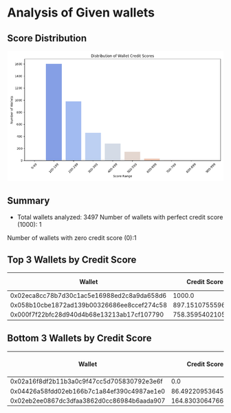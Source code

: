 # Analysis of Given wallets
## Score Distribution
![Distribution](credit_score_distribution.png)

## Summary
- Total wallets analyzed: 3497
Number of wallets with perfect credit score (1000): 1

Number of wallets with zero credit score (0):1

## Top 3 Wallets by Credit Score
| Wallet | Credit Score | Net Borrow USD | Net Deposit USD | Asset Diversity | Liquidations |
|--------|--------------|----------------|-----------------|-----------------|--------------|
| 0x02eca8cc78b7d30c1ac5e16988ed2c8a9da658d6 | 1000.0 | 19204088.83 | 7638950.74 | 8.00 | 0 |
| 0x058b10cbe1872ad139b00326686ee8ccef274c58 | 897.151075559658 | 26096946.47 | 21463870.35 | 7.00 | 0 |
| 0x000f7f22bfc28d940d4b68e13213ab17cf107790 | 758.3595402105107 | 132312.52 | 224573.59 | 5.00 | 0 |

## Bottom 3 Wallets by Credit Score
| Wallet | Credit Score | Total USD | Net Borrow USD | Net Deposit USD | Asset Diversity | Liquidations |
|--------|---------------|-----------|----------------|-----------------|-----------------|--------------|
| 0x02a16f8df2b11b3a0c9f47cc5d705830792e3e6f | 0.0 | 11207.81 | 997.68 | 981.94 | 5.00 | 26 |
| 0x04426a58fdd02eb166b7c1a84ef390c4987ae1e0 | 86.4922095364572 | 43630.70 | 7605.70 | 5127.45 | 6.00 | 17 |
| 0x02eb2ee0867dc3dfaa3862d0cc86984b6aada907 | 164.83030647667815 | 10925.36 | 2393.92 | 3146.80 | 4.00 | 10 |

